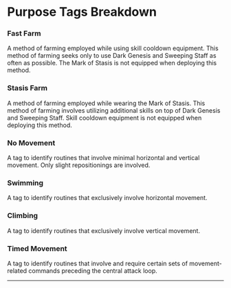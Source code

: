 # Purpose Tags Breakdown

### Fast Farm 
A method of farming employed while using skill cooldown equipment. This method of farming seeks only to use Dark Genesis and Sweeping Staff as often as possible. The Mark of Stasis is not equipped when deploying this method.

### Stasis Farm
A method of farming employed while wearing the Mark of Stasis. This method of farming involves utilizing additional skills on top of Dark Genesis and Sweeping Staff. Skill cooldown equipment is not equipped when deploying this method.

### No Movement
A tag to identify routines that involve minimal horizontal and vertical movement. Only slight repositionings are involved.

### Swimming
A tag to identify routines that exclusively involve horizontal movement. 

### Climbing
A tag to identify routines that exclusively involve vertical movement.

### Timed Movement
A tag to identify routines that involve and require certain sets of movement-related commands preceding the central attack loop. 

---
